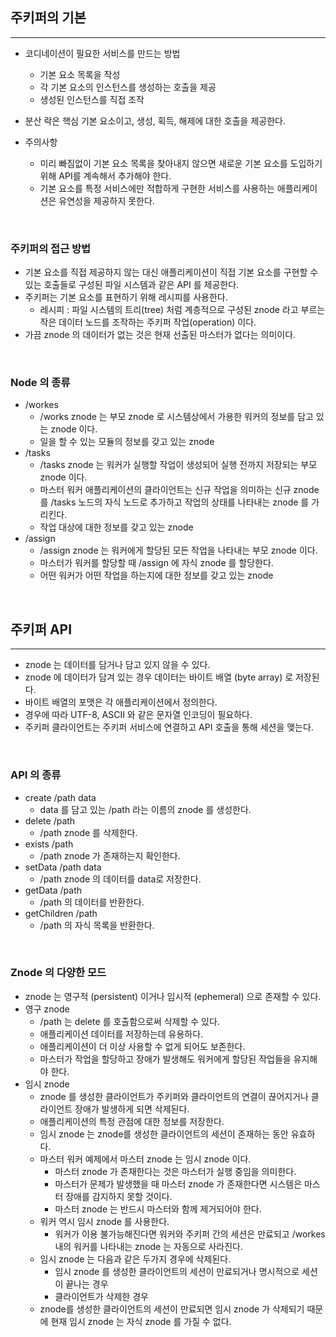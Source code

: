 ## 주키퍼의 기본

---

- 코디네이션이 필요한 서비스를 만드는 방법
    - 기본 요소 목록을 작성
    - 각 기본 요소의 인스턴스를 생성하는 호출을 제공
    - 생성된 인스턴스를 직접 조작

- 분산 락은 핵심 기본 요소이고, 생성, 획득, 해제에 대한 호출을 제공한다.

- 주의사항
    - 미리 빠짐없이 기본 요소 목록을 찾아내지 않으면 새로운 기본 요소를 도입하기 위해 API를 계속해서 추가해야 한다.
    - 기본 요소를 특정 서비스에만 적합하게 구현한 서비스를 사용하는 애플리케이션은 유연성을 제공하지 못한다.

<br />

### 주키퍼의 접근 방법

- 기본 요소를 직접 제공하지 않는 대신 애플리케이션이 직접 기본 요소를 구현할 수 있는 호출들로 구성된 파일 시스템과 같은 API 를 제공한다.
- 주키퍼는 기본 요소를 표현하기 위해 레시피를 사용한다.
    - 레시피 : 파일 시스템의 트리(tree) 처럼 계층적으로 구성된 znode 라고 부르는 작은 데이터 노드를 조작하는 주키퍼 작업(operation) 이다.
- 가끔 znode 의 데이터가 없는 것은 현재 선출된 마스터가 없다는 의미이다.

<br />

### Node 의 종류

- /workes
    - /works znode 는 부모 znode 로 시스템상에서 가용한 워커의 정보를 담고 있는 znode 이다.
    - 일을 할 수 있는 모듈의 정보를 갖고 있는 znode
- /tasks
    - /tasks znode 는 워커가 실행할 작업이 생성되어 실행 전까지 저장되는 부모 znode 이다.
    - 마스터 워커 애플리케이션의 클라이언트는 신규 작업을 의미하는 신규 znode 를 /tasks 노드의 자식 노드로 추가하고 작업의 상태를 나타내는 znode 를 가리킨다.
    - 작업 대상에 대한 정보를 갖고 있는 znode
- /assign
    - /assign znode 는 워커에게 할당된 모든 작업을 나타내는 부모 znode 이다.
    - 마스터가 워커를 할당할 때 /assign 에 자식 znode 를 할당한다.
    - 어떤 워커가 어떤 작업을 하는지에 대한 정보를 갖고 있는 znode

<br />

## 주키퍼 API

---

- znode 는 데이터를 담거나 담고 있지 않을 수 있다.
- znode 에 데이터가 담겨 있는 경우 데이터는 바이트 배열 (byte array) 로 저장된다.
- 바이트 배열의 포맷은 각 애플리케이션에서 정의한다.
- 경우에 따라 UTF-8, ASCII 와 같은 문자열 인코딩이 필요하다.
- 주키퍼 클라이언트는 주키퍼 서비스에 연결하고 API 호출을 통해 세션을 맺는다.

<br />

### API 의 종류

- create /path data
    - data 를 담고 있는 /path 라는 이름의 znode 를 생성한다.
- delete /path
    - /path znode 를 삭제한다.
- exists /path
    - /path znode 가 존재하는지 확인한다.
- setData /path data
    - /path znode 의 데이터를 data로 저장한다.
- getData /path
    - /path 의 데이터를 반환한다.
- getChildren /path
    - /path 의 자식 목록을 반환한다.

<br />

### Znode 의 다양한 모드

- znode 는 영구적 (persistent) 이거나 임시적 (ephemeral) 으로 존재할 수 있다.
- 영구 znode
    - /path 는 delete 를 호출함으로써 삭제할 수 있다.
    - 애플리케이션 데이터를 저장하는데 유용하다.
    - 애플리케이션이 더 이상 사용할 수 없게 되어도 보존한다.
    - 마스터가 작업을 할당하고 장애가 발생해도 워커에게 할당된 작업들을 유지해야 한다.
- 임시 znode
    - znode 를 생성한 클라이언트가 주키퍼와 클라이언트의 연결이 끊어지거나 클라이언트 장애가 발생하게 되면 삭제된다.
    - 애플리케이션의 특정 관점에 대한 정보를 저장한다.
    - 임시 znode 는 znode를 생성한 클라이언트의 세션이 존재하는 동안 유효하다.
    - 마스터 워커 예제에서 마스터 znode 는 임시 znode 이다.
        - 마스터 znode 가 존재한다는 것은 마스터가 실행 중임을 의미한다.
        - 마스터가 문제가 발생했을 때 마스터 znode 가 존재한다면 시스템은 마스터 장애를 감지하지 못할 것이다.
        - 마스터 znode 는 반드시 마스터와 함께 제거되어야 한다.
    - 워커 역시 임시 znode 를 사용한다.
        - 워커가 이용 불가능해진다면 워커와 주키퍼 간의 세션은 만료되고 /workes 내의 워커를 나타내는 znode 는 자동으로 사라진다.
    - 임시 znode 는 다음과 같은 두가지 경우에 삭제된다.
        - 임시 znode 를 생성한 클라이언트의 세션이 만료되거나 명시적으로 세션이 끝나는 경우
        - 클라이언트가 삭제한 경우
    - znode를 생성한 클라이언트의 세션이 만료되면 임시 znode 가 삭제되기 때문에 현재 임시 znode 는 자식 znode 를 가질 수 없다.